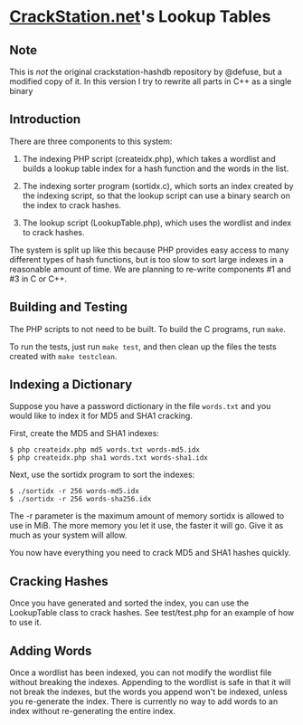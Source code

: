 [CrackStation.net](http://crackstation.net/)'s Lookup Tables
============================================================

Note
----
This is *not* the original crackstation-hashdb repository by @defuse, but a modified copy of it. In this version I try to rewrite all parts in C++ as a single binary

Introduction
------------

There are three components to this system:

1. The indexing PHP script (createidx.php), which takes a wordlist and builds
   a lookup table index for a hash function and the words in the list.

2. The indexing sorter program (sortidx.c), which sorts an index created by the
   indexing script, so that the lookup script can use a binary search on the 
   index to crack hashes.

3. The lookup script (LookupTable.php), which uses the wordlist and index to
   crack hashes.

The system is split up like this because PHP provides easy access to many
different types of hash functions, but is too slow to sort large indexes in
a reasonable amount of time. We are planning to re-write components #1 and #3 in
C or C++.

Building and Testing
--------------------

The PHP scripts to not need to be built. To build the C programs, run `make`.

To run the tests, just run `make test`, and then clean up the files the tests
created with `make testclean`.

Indexing a Dictionary
---------------------

Suppose you have a password dictionary in the file `words.txt` and you would
like to index it for MD5 and SHA1 cracking.

First, create the MD5 and SHA1 indexes:

    $ php createidx.php md5 words.txt words-md5.idx
    $ php createidx.php sha1 words.txt words-sha1.idx

Next, use the sortidx program to sort the indexes:

    $ ./sortidx -r 256 words-md5.idx
    $ ./sortidx -r 256 words-sha256.idx

The -r parameter is the maximum amount of memory sortidx is allowed to use in
MiB. The more memory you let it use, the faster it will go. Give it as much as
your system will allow.

You now have everything you need to crack MD5 and SHA1 hashes quickly.

Cracking Hashes
---------------

Once you have generated and sorted the index, you can use the LookupTable class
to crack hashes. See test/test.php for an example of how to use it.

Adding Words
------------

Once a wordlist has been indexed, you can not modify the wordlist file without
breaking the indexes. Appending to the wordlist is safe in that it will not
break the indexes, but the words you append  won't be indexed, unless you
re-generate the index. There is currently no way to add words to an index
without re-generating the entire index.
